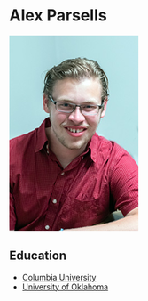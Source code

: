 # Alex Parsells
![A picture of me](Columbia_wide-2.jpg)
## Education
- [Columbia University](https://www.columbia.edu/)
- [University of Oklahoma](https://www.ou.edu/)